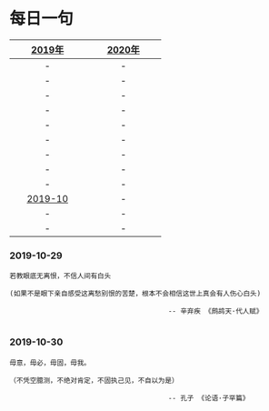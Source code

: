# 每日一句 

| &nbsp;&nbsp;&nbsp;&nbsp;&nbsp;&nbsp;&nbsp;[2019年](README.md)&nbsp;&nbsp;&nbsp;&nbsp;&nbsp;&nbsp;&nbsp; | &nbsp;&nbsp;&nbsp;&nbsp;&nbsp;&nbsp;&nbsp;[2020年](README.md)&nbsp;&nbsp;&nbsp;&nbsp;&nbsp;&nbsp;&nbsp; |
| :-: | :-: |
| - | - |
| - | - |
| - | - |
| - | - |
| - | - |
| - | - |
| - | - |
| - | - |
| - | - |
| [2019-10](2019/2019-10.md) | - |
| - | - |
| - | - |




### 2019-10-29
```
若教眼底无离恨，不信人间有白头

(如果不是眼下亲自感受这离愁别恨的苦楚，根本不会相信这世上真会有人伤心白头)

                                       -- 辛弃疾 《鹧鸪天·代人赋》
                             
```

### 2019-10-30
```
毋意，毋必，毋固，毋我。

（不凭空臆测，不绝对肯定，不固执己见，不自以为是）

                                       -- 孔子 《论语·子罕篇》
                                       
```


